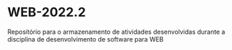 # WEB-2022.2
 Repositório para o armazenamento de atividades desenvolvidas durante a disciplina de desenvolvimento de software para WEB
